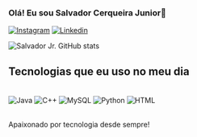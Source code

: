 ### Olá! Eu sou Salvador Cerqueira Junior👋

[![Instagram](https://img.shields.io/badge/Instagram-E4405F?style=for-the-badge&logo=instagram&logoColor=white)](https://www.instagram.com/salvadorjunior26/) [![Linkedin](	https://img.shields.io/badge/LinkedIn-0077B5?style=for-the-badge&logo=linkedin&logoColor=white)](https://www.linkedin.com/in/salvador-junior-5182ba266/)

![Salvador Jr. GitHub stats](https://github-readme-stats.vercel.app/api?username=SalvadorCerqueiraJr&show_icons=true&theme=radical)

## Tecnologias que eu uso no meu dia
<div style="display inline_block"><br/>
<img align="center" alt="Java" src="https://img.shields.io/badge/Java-ED8B00?style=for-the-badge&logo=openjdk&logoColor=white"/>
<img align="center" alt="C++" src="https://img.shields.io/badge/C%2B%2B-00599C?style=for-the-badge&logo=c%2B%2B&logoColor=white"/>
<img align="center" alt="MySQL" src="https://img.shields.io/badge/MySQL-00000F?style=for-the-badge&logo=mysql&logoColor=white"/>
<img align="center" alt="Python" src="https://img.shields.io/badge/Python-14354C?style=for-the-badge&logo=python&logoColor=white"/>
<img align="center" alt="HTML" src="https://img.shields.io/badge/HTML-239120?style=for-the-badge&logo=html5&logoColor=white"/>
</div><br/>

Apaixonado por tecnologia desde sempre!
